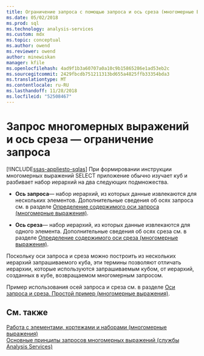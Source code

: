 ```yaml
---
title: Ограничение запроса с помощью запроса и ось среза (многомерные Выражения) | Документация Майкрософт
ms.date: 05/02/2018
ms.prod: sql
ms.technology: analysis-services
ms.custom: mdx
ms.topic: conceptual
ms.author: owend
ms.reviewer: owend
author: minewiskan
manager: kfile
ms.openlocfilehash: 4ad9f1b3a60707a0a10c9b15865286e1ad53eb2c
ms.sourcegitcommit: 2429fbcdb751211313bd655a4825ffb33354bda3
ms.translationtype: MT
ms.contentlocale: ru-RU
ms.lasthandoff: 11/28/2018
ms.locfileid: "52508467"
---
```

# <a name="mdx-query-and-slicer-axes---restricting-the-query"></a>Запрос многомерных выражений и ось среза — ограничение запроса
[!INCLUDE[ssas-appliesto-sqlas](../../../includes/ssas-appliesto-sqlas.md)]
  При формировании инструкции многомерных выражений SELECT приложение обычно изучает куб и разбивает набор иерархий на два следующих подмножества.  
  
-   **Ось запроса**— набор иерархий, из которых данные извлекаются для нескольких элементов. Дополнительные сведения об осях запроса см. в разделе [Определение содержимого оси запроса (многомерные выражения)](../../../analysis-services/multidimensional-models/mdx/mdx-query-and-slicer-axes-specify-the-contents-of-a-query-axis.md).  
  
-   **Ось среза**— набор иерархий, из которых данные извлекаются для одного элемента. Дополнительные сведения об осях среза см. в разделе [Определение содержимого оси среза (многомерные выражения)](../../../analysis-services/multidimensional-models/mdx/mdx-query-and-slicer-axes-specify-the-contents-of-a-slicer-axis.md).  
  
 Поскольку оси запроса и среза можно построить из нескольких иерархий запрашиваемого куба, эти термины позволяют отличать иерархии, которые используются запрашиваемым кубом, от иерархий, созданных в кубе, возвращаемом многомерным запросом.  
  
 Пример использования осей запроса и среза см. в разделе [Оси запроса и среза. Простой пример (многомерные выражения)](../../../analysis-services/multidimensional-models/mdx/mdx-query-and-slicer-axes-using-axes-in-a-simple-example.md).  
  
## <a name="see-also"></a>См. также  
 [Работа с элементами, кортежами и наборами (многомерные выражения)](../../../analysis-services/multidimensional-models/mdx/working-with-members-tuples-and-sets-mdx.md)   
 [Основные принципы запросов многомерных выражений (службы Analysis Services)](../../../analysis-services/multidimensional-models/mdx/mdx-query-fundamentals-analysis-services.md)  
  
  
